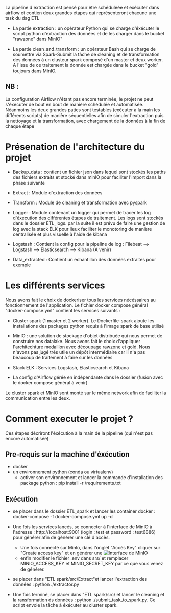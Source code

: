 
La pipeline d'extraction est pensé pour être schéduleée et exécuter dans airflow et contien deux grandes étapes qui représenteront chacune une task du dag ETL
 - La partie extraction : un opérateur Python qui se charge d'éxécuter le script python d'extraction des données et de les charger dans le bucket "rawzone" dans MinIO"

 - La partie clean_and_transform : un opérateur Bash qui se charge de soumettre via Spark-Submit la tâche de cleaning et de transformation des données à un clusteur spark composé d'un master et deux worker. A l'issu de ce traitement la donnée est chargée dans le bucket "gold" toujours dans MinIO.

## NB : 
La configuration Airflow n'étant pas encore terminée, le projet ne peut s'éxecuter de bout en bout de manière schédulée et automatisée. Néanmoins les deux grandes paties sont testables (exécuter à la main les différents scripts) de manière séquentielles afin de simuler l'extraction puis la nettoyage et la transformation, avec chargement de la données à la fin de chaque étape

# Présenation de l'architecture du projet
 - Backup_data : contient un fichier json dans lequel sont stockés les paths des fichiers extraits et stocké dans minIO pour faciliter l'import dans la phase suivante

 - Extract : Module d'extraction des données

 - Transform : Module de cleaning et transformation avec pyspark

 - Logger : Module contenant un logger qui permet de tracer les log d'éxecution des différentes étapes de traitement. Les logs sont stockés dans le dossier ETL_logs. par la suite il est prévu de faire une gestion de log avec la stack ELK pour lieux faciliter le monotoring de manière centralisée et plus visuelle à l'aide de kibana

 - Logstash : Contient la config pour la pipeline de log : Filebeat --> Logstash --> Elasticsearch --> Kibana (A venir)

 - Data_extracted : Contient un echantillon des données extraites pour exemple 

# Les différents services 
Nous avons fait le choix de dockeriser tous les services nécéssaires au fonctionnement de l'application. Le fichier docker compose général "docker-compose.yml" contient les services suivants : 

 - Cluster spark (1 master et 2 worker). Le Dockerfile-spark ajoute les installations  des packages python requis à l'image spark de base utilisé

 - MinIO : une solution de stockage d'objet distribuée qui nous permet de construire nos datalake. Nous avons fait le choix d'appliquer l'architechture medaillon avec découpage rawzone et gold. Nous n'avons pas jugé très utile un dépôt intermédiaire car il n'a pas beaucoup de traitement à faire sur les données

 - Stack ELK : Services Logstash, Elasticsearch et Kibana

 - La config d'Airflow gérée en indépendante dans le dossier (fusion avec le docker compose général à venir)

 Le cluster spark et MinIO sont monté sur le même network afin de faciliter la communication entre les deux.

 # Comment executer le projet ?
 Ces étapes décriront l'éxécution à la main de la pipeline (qui n'est pas encore automatisée)

 ## Pre-requis sur la machine d'éxécution
  - docker
  - un environnement python (conda ou virtualenv)
    - activer son environnement et lancer la commande d'installation des package python : pip install -r /requirements.txt
## Exécution 
 - se placer dans le dossier ETL_spark et lancer les container docker : docker-compose -f docker-compose.yml up -d

 - Une fois les services lancés, se connecter à l'interface de MinIO à l'adresse : http://localhost:9001 (login : test et password : test6886) pour générer afin de générer une clé d'accès. 
   - Une fois connecté sur MinIo, dans l'onglet "Accès Key" cliquer sur "Create access key" et en générer une
   ![Interface de MinIO]("./images/airflow.PNG")
   - enfin modifier le fichier .env dans srs/ et remplacer MINIO_ACCESS_KEY et MINIO_SECRET_KEY par ce que vous venez de générer.

 - se placer dans  "ETL spark/src/Extract"et lancer l'extraction des données : python ./extractor.py
 - Une fois terminé, se placer dans "ETL spark/src/ et lancer le cleaning et la ransformation ds données : python ./submit_task_to_spark.py. Ce script envoie la tâche à éxécuter au cluster spark.

  

